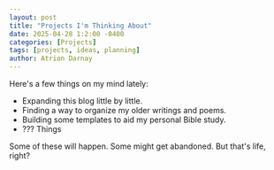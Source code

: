 ```yaml
---
layout: post
title: "Projects I'm Thinking About"
date: 2025-04-28 1:2:00 -0400
categories: [Projects]
tags: [projects, ideas, planning]
author: Atrion Darnay
---
```


Here's a few things on my mind lately:

- Expanding this blog little by little.
- Finding a way to organize my older writings and poems.
- Building some templates to aid my personal Bible study.
- ??? Things

Some of these will happen. Some might get abandoned. But that's life, right?
